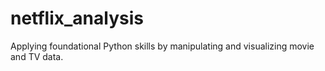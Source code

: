 # netflix_analysis
Applying foundational Python skills by manipulating and visualizing movie and TV data.
